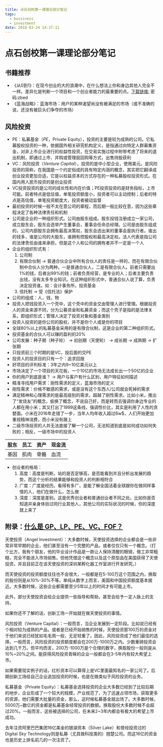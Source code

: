 ```yaml
---
title: 点石创校第一课理论部分笔记
tags:
  - bussiness
  - investment
date: 2018-03-24 14:37:11
---
```



# 点石创校第一课理论部分笔记

## 书籍推荐

* 《从0到1》：在现今创业的大的浪潮中，在什么想法上你和身边其他人完全不一样。差异化是判断一个项目和一个创业者能力的最重要的点。[下载链接:](https://pan.baidu.com/s/1HeoYvIRYPyr9Aa7-oO1-TQ) 密码:zbed
* 《蓝海战略》：蓝海市场：用户的某种渴望尚没有被满足的市场（或不准确的说，还没有被巨头们争夺的市场）

<!-- more -->

## 风险投资

* PE：私募基金（*PE*，Private Equity），投资的主要是较为成熟的公司。它私募股权投资的一种，依据国外相关研究机构定义，是指通过向特定人群募集资金，对非上市企业进行的权益性投资，在交易实施过程中附带考虑了将来的退出机制，即通过上市、并购或管理层回购等方式，出售持股获利
* VC：风险投资（*Venture Capital*），投资的是中小型企业，使用美元。是风险投资的简称，在我国是一个约定俗成的具有特定内涵的概念，其实把它翻译成创业投资更加合适，它是以权益资本的方式存在的一种私募股权投资形式。在国内用人民币投资的是创业投资
* VC投资投资的是公司的成长性和内在价值；PE投资投资的是财务指标，上市可能。前者特点是低估值，单笔投资额度小，投资者可以主动控制；后者的特点是高估值，单笔投资额度大，投资者被动监督
* 最初投资的时候一般不太在意公司的章程，而后期一般比较在意，因为这些章程决定了各种法律责任和机制
* 公司是企业的一种组织形式。公司由股东组成。股东投钱注册成立一家公司，成立股东会，股东会选举产生董事会，董事会任命总经理。公司是由股东组成的，公司内部股东会拥有最高决策权，股东会选出来的董事会是执行者。谁出的钱多，谁是公司的大股东，谁拥有控股权和最高决定权。法人代表是指公司的法律责任由谁来承担，但是这个人和公司的拥有者并不一定是一个人
* 企业的组织形式有：
  1. 公司制
  2. 有限合伙制 -> 普通合伙企业中所有合伙人的责任是一样的，而在有限合伙制中合伙人分为两种，一是普通合伙人，二是有限合伙人。前者只需要出1%的钱，后者出99%的钱；前者负责经营，是专业的人；后者主要负责出钱，没有太多专业知识。在这种组织形式中，普通合伙人说了算，负责决定投资谁。如：会计事务所，投资基金
  3. 信托制 -> 受《信托法》保护
* 公司的组成：人，钱，物
* 投资人把钱投资入一个壳中，这个壳中的资金交由管理人进行管理。根据投资人的资金来源不同，分为公募资金和私募资金；而这个壳子是指的是法律关系，即组织形式；管理人决定了投资对象和基金类别
* 投资人投资的是你公司的股权，并不是你个人或是你的项目
* 全球80%以上的私募基金采用的是有限合伙制，这是企业的第二种组织形式。
* 投资基金的合伙人可以赚的盈利的20%
* 公司发展：种子期（种子轮） -> 初创期（天使轮） -> 成长期 -> 成熟期 -> 扩张期
* 只投资前三个时期的是VC，投后面的交PE
* 投资人的投资目的只有一个：追求回报
* 好项目的评判标准：3年之内9~10亿美元以上
* 市场决定了一个项目的天花板，一个10亿的市场无法成长出一个50亿的企业
* 你的用户到底是谁？ -> 用户与客户有什么区别，用户特征如何描述
* 精准寻找用户需求：刚性需求的定义，蓝海市场的定义
* 刚性需求：价格不敏感的需求，或是没有这个东西人/公司就会死掉的需求
* 满足精神和心理需求的是最高级别的需求，超越了刚性需求。比如小米，推出了“发烧友”的概念，偷换了概念，不说自己好，而是转而去强调你身边专业的人都在用小米；其又打出了1999这条线，强调性价比，其实是利用了人性的贪婪面。小米在2016年走错了一步，当年人均年收入超过6w$，人们开始更加重视精神消费，而小米没有跟上
* 二级市场投资的人并无法直接了解一个公司，无法知道到底是如何成功如何失败的；相反，一级市场中的投资人

| 股东 | 员工 | 资产 | 现金流 |
| ---- | ---- | ---- | ------ |
| 基因 | 肌肉 | 骨骼 | 血流   |

* 创业者的格局：
  1. 高度：高度是判断。站的是否足够高，是否能看到并且分析出发展的趋势，而这个分析的结果能够和投资人的判断相符合
  2. 广度：广度是经历。看得有多广，是能了解全国活着全球跟你在做同样事情的人，他们在做什么，怎么做
  3. 深度：深度是差别。这是优秀创业者和普通创业者不同之处。比如你是否知道并亲身体验过同行业其他人，其他公司的实际状况的时候，你的深度就上来了

## 附录：[什么是 GP、LP、PE、VC、FOF？](https://www.zhihu.com/question/20062244)

天使投资（Angel Investment）：大多数时候，天使投资选择的企业都会是一些非常非常早期的企业，他们甚至没有一个完整的产品，或者仅仅只有一个概念。（打个比方，我有个朋友，他的毕业设计作品是一款让人保持清醒的眼镜，做工非常粗糙，完全不能进入市场销售。但他凭借这个概念以及这个原型品在美国获得了天使投资，并且目前正在该天使投资的深圳某孵化器工作室进行开发研究。）

而天使投资的投资额度往往也不会很大，一般都是在5-100万这个范围之内，换取的股份则是从10%-30%不等。单纯从数字上而言，美国和中国投资额度基本接近。大多数时候，这些企业都需要至少5年以上的时间才有可能上市。

此外，部分天使投资会给企业提供一些指导和帮助，甚至会给予一定人脉上的支持。

如果你还不了解的话，创新工场一开始就在做天使投资的事情。

风险投资（Venture Capital）：一般而言，当企业发展到一定阶段。比如说已经有个相对较为成熟的产品，或者是已经开始销售的时候，天使投资那100万的资金对于他们来说已经犹如毛毛雨一般，无足轻重了。因此，风险投资成了他们最佳的选择。一般而言，风险投资的投资额度都会在200万-1000万之内。少数重磅投资会达到几千万。但平均而言，200万-1000万是个合理的数字，换取股份一般则是从10%~20%之间。能获得风险投资青睐的企业一般都会在3-5年内有较大希望上市。

如果需要现实例子的话，红杉资本可以算得上是VC里面最知名的一家公司了。后期创新工场给自己企业追加投资的时候，也是在做类似于风险投资的业务。

私募基金（Private Equity）：私募基金选择投资的企业大多数已经到了比较后期的地步，企业形成了一个较大的规模，产业规范了，为了迅速占领市场，获取更多的资源，他们需要大批量的资金，那么，这时候私募基金就出场了。大多数时候，5000万~数亿的资金都是私募基金经常投资的数额。换取股份大多数时候不会超过20%。一般而言，这些被选择的公司，在未来2~3年内都会有极大的希望上市成功。

去年注资阿里巴巴集团16亿美金的银湖资本（Silver Lake）和曾经投资过的Digital Sky Technology则是私募（尤其做科技类的）翘楚公司。而这16亿的资金也是历史上排名前几的一次注资了。